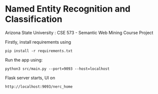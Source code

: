 # Named Entity Recognition and Classification
Arizona State University : CSE 573 - Semantic Web Mining
Course Project

Firstly, install requirements using

```pip install -r requirements.txt```
  

Run the app using:

```python3 src/main.py --port=9093 --host=localhost```

Flask server starts, UI on 

```http://localhost:9093/nerc_home```